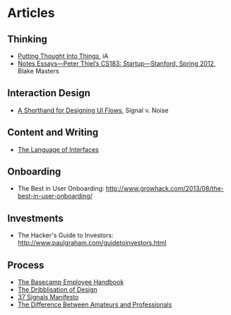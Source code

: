 Articles
===============

Thinking
-----------
* [Putting Thought Into Things](https://ia.net/topics/putting-thought-into-things/), iA
* [Notes Essays—Peter Thiel’s CS183: Startup—Stanford, Spring 2012](http://blakemasters.com/peter-thiels-cs183-startup), Blake Masters

Interaction Design
-----------
* [A Shorthand for Designing UI Flows](https://signalvnoise.com/posts/1926-a-shorthand-for-designing-ui-flows), Signal v. Noise

Content and Writing
-----------
* [The Language of Interfaces](https://speakerdeck.com/destraynor/the-language-of-interfaces)

Onboarding
-----------
* The Best in User Onboarding: http://www.growhack.com/2013/08/the-best-in-user-onboarding/

Investments
-----------
* The Hacker's Guide to Investors: http://www.paulgraham.com/guidetoinvestors.html

Process
-----------
* [The Basecamp Employee Handbook](https://github.com/basecamp/handbook)
* [The Dribblisation of Design](https://blog.intercom.com/the-dribbblisation-of-design/)
* [37 Signals Manifesto](https://37signals.com/manifesto)
* [The Difference Between Amateurs and Professionals](https://www.farnamstreetblog.com/2017/08/amateurs-professionals)
